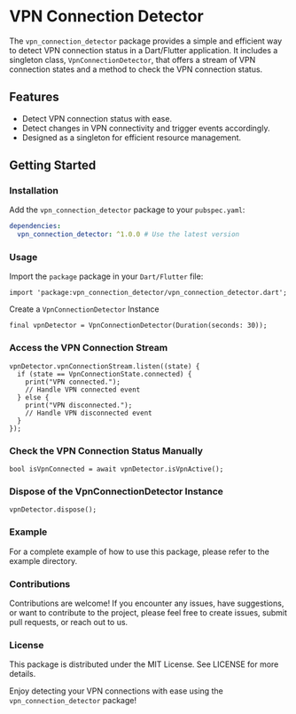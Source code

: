 # VPN Connection Detector

The `vpn_connection_detector` package provides a simple and efficient way to detect VPN connection status in a Dart/Flutter application. It includes a singleton class, `VpnConnectionDetector`, that offers a stream of VPN connection states and a method to check the VPN connection status.

## Features

- Detect VPN connection status with ease.
- Detect changes in VPN connectivity and trigger events accordingly.
- Designed as a singleton for efficient resource management.

## Getting Started

### Installation

Add the `vpn_connection_detector` package to your `pubspec.yaml`:

```yaml
dependencies:
  vpn_connection_detector: ^1.0.0 # Use the latest version
```

### Usage
Import the `package` package in your `Dart/Flutter` file:
```
import 'package:vpn_connection_detector/vpn_connection_detector.dart';
```

Create a `VpnConnectionDetector` Instance
```
final vpnDetector = VpnConnectionDetector(Duration(seconds: 30));
```
### Access the VPN Connection Stream
```
vpnDetector.vpnConnectionStream.listen((state) {
  if (state == VpnConnectionState.connected) {
    print("VPN connected.");
    // Handle VPN connected event
  } else {
    print("VPN disconnected.");
    // Handle VPN disconnected event
  }
});
```
### Check the VPN Connection Status Manually
```
bool isVpnConnected = await vpnDetector.isVpnActive();
```

### Dispose of the VpnConnectionDetector Instance
```
vpnDetector.dispose();
```
### Example

For a complete example of how to use this package, please refer to the example directory.

### Contributions

Contributions are welcome! If you encounter any issues, have suggestions, or want to contribute to the project, please feel free to create issues, submit pull requests, or reach out to us.

### License

This package is distributed under the MIT License. See LICENSE for more details.

Enjoy detecting your VPN connections with ease using the `vpn_connection_detector` package!

